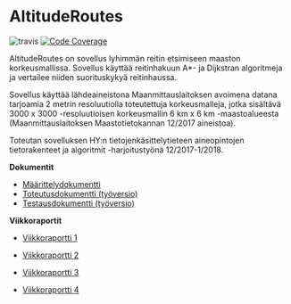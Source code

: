 # AltitudeRoutes

![travis](https://travis-ci.org/mikkokotola/AltitudeRoutes.svg?branch=master)
[![Code Coverage](https://img.shields.io/codecov/c/github/mikkokotola/AltitudeRoutes/master.svg)](https://codecov.io/github/mikkokotola/AltitudeRoutes/)

AltitudeRoutes on sovellus lyhimmän reitin etsimiseen maaston korkeusmallissa. Sovellus käyttää reitinhakuun A*- ja Dijkstran algoritmeja ja vertailee niiden suorituskykyä reitinhaussa.

Sovellus käyttää lähdeaineistona Maanmittauslaitoksen avoimena datana tarjoamia 2 metrin resoluutiolla toteutettuja korkeusmalleja, jotka sisältävä 3000 x 3000 -resoluutioisen korkeusmallin 6 km x 6 km -maastoalueesta (Maanmittauslaitoksen Maastotietokannan 12/2017 aineistoa). 

Toteutan sovelluksen HY:n tietojenkäsittelytieteen aineopintojen tietorakenteet ja algoritmit -harjoitustyönä 12/2017-1/2018.

<strong>Dokumentit</strong>
<ul>
  <li><a href="https://github.com/mikkokotola/AltitudeRoutes/blob/master/documentation/Maarittelydokumentti_Tiralabra_Kotola.pdf">Määrittelydokumentti</a></li>
  <li><a href="https://github.com/mikkokotola/AltitudeRoutes/blob/master/documentation/Toteutusdokumentti_Tiralabra_Kotola.pdf">Toteutusdokumentti (työversio)</a></li>
  <li><a href="https://github.com/mikkokotola/AltitudeRoutes/blob/master/documentation/Testausdokumentti_Tiralabra_Kotola.pdf">Testausdokumentti (työversio)</a></li>
</ul>

<strong>Viikkoraportit</strong>
<ul>
  <li><a href="https://github.com/mikkokotola/AltitudeRoutes/blob/master/documentation/Vkoraportti1_Tiralabra_Kotola.pdf">Viikkoraportti 1</a></li>
</ul>
<ul>
  <li><a href="https://github.com/mikkokotola/AltitudeRoutes/blob/master/documentation/Vkoraportti2_Tiralabra_Kotola.pdf">Viikkoraportti 2</a></li>
</ul>
<ul>
  <li><a href="https://github.com/mikkokotola/AltitudeRoutes/blob/master/documentation/Vkoraportti3_Tiralabra_Kotola.pdf">Viikkoraportti 3</a></li>
</ul>
<ul>
  <li><a href="https://github.com/mikkokotola/AltitudeRoutes/blob/master/documentation/Vkoraportti4_Tiralabra_Kotola.pdf">Viikkoraportti 4</a></li>
</ul>

